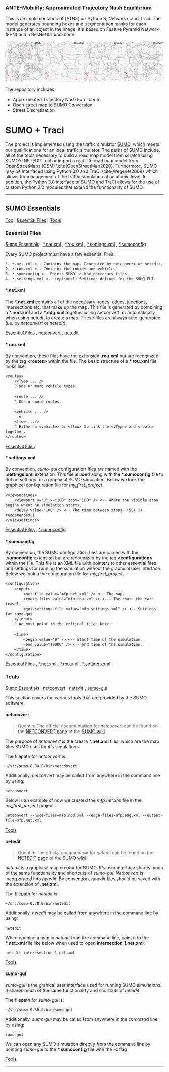 ### ANTE-Mobility: Approximated Trajectory Nash Equilibrium

This is an implementation of [ATNE] on Python 3, Networkx, and Traci. The model generates bounding boxes and segmentation masks for each instance of an object in the image. It's based on Feature Pyramid Network (FPN) and a ResNet101 backbone.

![road coverage sample](images/map1.png)

The repository includes:
* Approximated Trajectory Nash Equilibrium
* Open street map to SUMO Conversion
* Street Discretization

# SUMO + Traci #
The project is implemented using the traffic simulator [SUMO](https://www.eclipse.org/sumo/), which meets our qualifications for an ideal traffic simulator. The perks of SUMO include, all of the tools necessary to build a road map model from scratch using SUMO's NETEDIT tool or import a real-life road map model from OpenStreetMaps (OSM) \cite{OpenStreetMap2020}. Furthermore, SUMO may be interfaced using Python 3.0 and TraCI \cite{Wegener2008} which allows for management of the traffic simulation at an atomic level. In addition, the Python 3.0 interface of SUMO and TraCI allows for the use of custom Python 3.0 modules that extend the functionality of SUMO.

---

## <a name="sumo_essentials"></a>SUMO Essentials
[Top](#top_of_page) , [Essential Files](#sumo_essentials.essential_files) , [Tools](#sumo_essentials.tools)

<!-- Begin Essential Files -->
### <a name="sumo_essentials.essential_files"></a>Essential Files
[Sumo Essentials](#sumo_essentials) , [*.net.xml](#sumo_essentials.essential_files.net_xml) , [*.rou.xml](#sumo_essentials.essential_files.rou_xml) , [*.settings.xml](#sumo_essentials.essential_files.settings_xml) , [*.sumoconfig](#sumo_essentials.essential_files.sumoconfig)

Every SUMO project must have a few essential Files.
```
1. *.net.xml <-- Contains the map. Generated by netconvert or netedit.
2. *.rou.xml <-- Contains the routes and vehicles.
3. *.sumoconfig <-- Points SUMO to the neccesary files.
4. *.settings.xml <-- (optional) Settings defined for the SUMO-GUI.
```

<!-- begin *.net.xml -->
#### <a name="sumo_essentials.essential_files.net_xml">*.net.xml
The **\*.net.xml** contains all of the neccesary nodes, edges, junctions, intersections etc. that make up the map. This file is generated by combining a **\*.nod.xml** and a **\*.edg.xml** together using netconvert, or automatically when using netedit to create a map.
These files are always auto-generated (i.e. by *netconvert* or *netedit*).

[Essential Files](#sumo_essentials.essential_files) , [netconvert](#sumo_essentials.tools.netconvert) , [netedit](#sumo_essentials.tools.netedit)
<!-- end *.net.xml -->
<!-- being *.rou.xml -->
#### <a name="sumo_essentials.essential_files.rou_xml"></a>*.rou.xml
By convention, these files have the extension **.rou.xml** but are recoginzed by the tag **\<routes\>** within the file. The basic structure of a **\*.rou.xml** file looks like:
```
<routes>
	<vType ... />
	^ One or more vehicle types.
	
	<route ... />
	^ One or more routes.
	
	<vehicle ... />
	  or
	<flow .../>
	^ Either a <vehicle> or <flow> to link the <vType> and <route> together.
</routes>
```
[Essential Files](#sumo_essentials.essential_files)
<!-- end *.rou.xml -->
<!-- begin *.settings.xml -->
#### <a name="sumo_essentials.essential_files.settings_xml"></a>*.settings.xml
By convention, *sumo-gui* configuration files are named with the **.settings.xml** extension. This file is used along with the **\*.sumoconfig** file to define settings for a graphical SUMO simulation. Below we look the graphical configuration file for *my_first_project*.
```
<viewsettings>
	<viewport y="0" x="100" zoom="100" /> <-- Where the visible area begins whent he simulation starts.
	<delay value="100" /> <-- The time between steps. (50+ is reccomended.)
</viewsettings>
```

[Essential Files](#sumo_essentials.essential_files) , [*.sumoconfig](#sumo_essentials.essential_files.sumoconfig)
<!-- end *.settings.xml -->
<!-- begin *.sumoconfig -->
#### <a name="sumo_essentials.essential_files.sumoconfig"></a>*.sumoconfig
By convention, the SUMO configuration files are named with the **.sumoconfig** extension but are recognized by the tag **\<configuration\>** within the file. This file is an XML file with pointers to other essential files and settings for running the simulation without the graphical user interface. Below we look a the coniguration file for *my_first_project*.
```
<configuration>
	<input>
		<net-file value="mfp.net.xml" /> <-- The map.
		<route-files value="mfp.rou.xml /> <--- The route the cars travel.
		<gui-settings-file value="mfp.settings.xml" /> <-- Settings for sumo-gui
	</input>
	^ We must point to the critical files here.
	
	<time>
		<begin value="0" /> <-- Start time of the simulation.
		<end value="10000" /> <-- end time of the simulation.
	</time>
</configuration>
```
[Essential Files](#sumo_config.essential_files) , [*.net.xml](#sumo_essentials.essential_files.net_xml) , [*.rou.xml](#sumo_essentials.essential_files.rou_xml) , [*.settings.xml](#sumo_essentials.essential_files.settings_xml)
<!-- end *.sumoconfig -->
<!-- End Essential Files -->

<!-- Begin tools -->
### <a name="sumo_essentials.tools"></a>Tools
[Sumo Essentials](#sumo_essentials) , [netconvert](#sumo_essentials.tools.netconvert) , [netedit](#sumo_essentials.tools.netedit) , [sumo-gui](#sumo_essentials.tools.sumo_gui)

This section covers the various tools that are provided by the SUMO software.

<!-- Begin netconvert -->
#### <a name="sumo_essentials.tools.netconvert"></a>netconvert

>Quentin: The official documentation for *netconvert* can be found on the [NETCONVERT page](http://sumo.dlr.de/wiki/NETCONVERT) of the [SUMO wiki](http://sumo.dlr.de/wiki/Simulation_of_Urban_MObility_-_Wiki).

The purpose of *netconvert* is the create **\*.net.xml** files, which are the map files SUMO uses for it's simulations.

The filepath for *netconvert* is:
```
~/src/sumo-0.30.0/bin/netconvert
```
Additionally, *netconvert* may be called from anywhere in the command line by using:
```
netconvert
```
Below is an example of how we created the *mfp.net.xml* file in the *my_first_project* project.
```
netconvert --node-files=mfp.nod.xml --edge-files=mfp.edg.xml --output-file=mfp.net.xml
```

[Tools](#sumo_essentials.tools)
<!-- End netconvert -->
<!-- begin netedit -->
#### <a name="sumo_essentials.tools.netedit"></a>netedit
>Quentin: The official documention for *netedit* can be found on the [NETEDIT page](http://sumo.dlr.de/wiki/NETEDIT) of the [SUMO wiki](http://sumo.dlr.de/wiki/Simulation_of_Urban_MObility_-_Wiki).

*netedit* is a graphical map creator for SUMO. It's user interface shares much of the same functionality and shortcuts of *sumo-gui*. *Netconvert* is incorporated into *netedit*. By convention, *netedit* files should be saved with the extension of **.net.xml**.

The filepath for *netedit* is:
```
~/src/sumo-0.30.0/bin/netedit
```
Additionally, *netedit* may be called from anywhere in the command line by using:
```
netedit
```
When opening a map in *netedit* from the command line, point it to the **\*.net.xml** file like below when used to open **intersection_1.net.xml**:
```
netedit interesection_1.net.xml
```

[Tools](#sumo_essentials.tools)
<!-- end netedit -->
<!-- begin sumo-gui -->
#### <a name="sumo_essentials.tools.sumo_gui"></a>sumo-gui
*sumo-gui* is the grahical user interface used for running SUMO simulations. It shares much of the same functionality and shortcuts of *netedit*.

The filepath for *sumo-gui* is:
```
~/src/sumo-0.30.0/bin/sumo-gui
```
Additionally, *sumo-gui* may be called from anywhere in the command line by using:
```
sumo-gui
```
We can open any SUMO simulation directly from the command line by pointing *sumo-gui* to the **\*.sumoconfig** file with the **-c** flag


[Tools](#sumo_essentials.tools)
<!-- end sumo-gui -->

<!-- End tools -->
---
